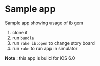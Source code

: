 # Sample app

Sample app showing usage of [ib gem](https://github.com/yury/ib)

1. clone it 
2. run `bundle`
3. run `rake ib:open` to change story board
4. run `rake` to run app in simulator

**Note** : this app is build for iOS 6.0
